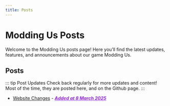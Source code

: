```yaml
---
title: Posts
---
```

# Modding Us Posts

Welcome to the Modding Us posts page! Here you’ll find the latest updates, features, and announcements about our game Modding Us.

## Posts
::: tip Post Updates
Check back regularly for more updates and content!  
Most of the time, they are posted here, and on the Github page.
:::

- [Website Changes](/posts/modding-us-posts/website.html) - <font color=#9426ed><u>***Added at 8 March 2025***</u></font>